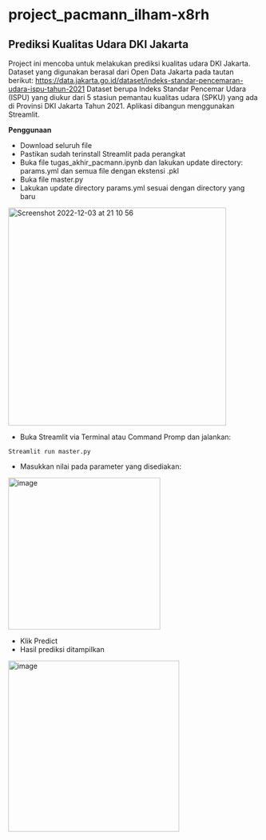 # project_pacmann_ilham-x8rh
## Prediksi Kualitas Udara DKI Jakarta

Project ini mencoba untuk melakukan prediksi kualitas udara DKI Jakarta.
Dataset yang digunakan berasal dari Open Data Jakarta pada tautan berikut: https://data.jakarta.go.id/dataset/indeks-standar-pencemaran-udara-ispu-tahun-2021
Dataset berupa Indeks Standar Pencemar Udara (ISPU) yang diukur dari 5 stasiun pemantau kualitas udara (SPKU) yang ada di Provinsi DKI Jakarta Tahun 2021.
Aplikasi dibangun menggunakan Streamlit.


<b>Penggunaan</b>
- Download seluruh file
- Pastikan sudah terinstall Streamlit pada perangkat
- Buka file tugas_akhir_pacmann.ipynb dan lakukan update directory: params.yml dan semua file dengan ekstensi .pkl
- Buka file master.py
- Lakukan update directory params.yml sesuai dengan directory yang baru
<img width="436" alt="Screenshot 2022-12-03 at 21 10 56" src="https://user-images.githubusercontent.com/54851225/205445103-223e838c-c3c5-4487-8d71-a6545dd46bcf.png">

- Buka Streamlit via Terminal atau Command Promp dan jalankan:
```
Streamlit run master.py
```
- Masukkan nilai pada parameter yang disediakan:
<img width="304" alt="image" src="https://user-images.githubusercontent.com/54851225/205445795-bdf6dab0-686b-4523-9885-40aa89b72042.png">

- Klik Predict
- Hasil prediksi ditampilkan
<img width="342" alt="image" src="https://user-images.githubusercontent.com/54851225/205445818-f8b7421e-bfd4-45c7-ad37-b0532effaed8.png">
